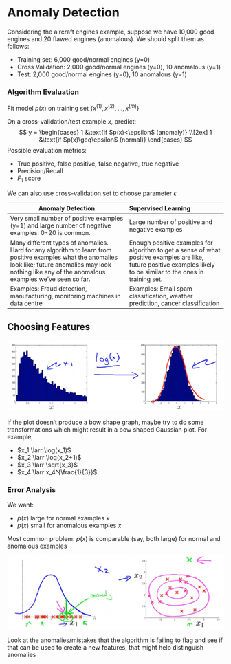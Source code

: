 # Anomaly Detection

Considering the aircraft engines example, suppose we have 10,000 good engines and 20 flawed engines (anomalous). We should split them as follows:

- Training set: 6,000 good/normal engines (y=0)
- Cross Validation: 2,000 good/normal engines (y=0), 10 anomalous (y=1)
- Test: 2,000 good/normal engines (y=0), 10 anomalous (y=1)



### Algorithm Evaluation

Fit model $p(x)$ on training set $\{x^{(1)}, x^{(2)}, \dots, x^{(m)}\}$

On a cross-validation/test example $x$, predict:
$$
y =
\begin{cases}
1 &\text{if $p(x)<\epsilon$ (anomaly)} \\[2ex]
1 &\text{if $p(x)\geq\epsilon$ (normal)}
\end{cases}
$$
Possible evaluation metrics:

- True positive, false positive, false negative, true negative
- Precision/Recall
- $F_1$ score

We can also use cross-validation set to choose parameter $\epsilon$



| Anomaly Detection                                            | Supervised Learning                                          |
| ------------------------------------------------------------ | :----------------------------------------------------------- |
| Very small number of positive examples (y=1) and large number of negative examples. 0-20 is common. | Large number of positive and negative examples               |
| Many different types of anomalies. Hard for any algorithm to learn from positive examples what the anomalies look like; future anomalies may look nothing like any of the anomalous examples we’ve seen so far. | Enough positive examples for algorithm to get a sense of what positive examples are like, future positive examples likely to be similar to the ones in training set. |
| Examples: Fraud detection, manufacturing, monitoring machines in data centre | Examples: Email spam classification, weather prediction, cancer classification |



## Choosing Features

![Non-Gaussian Features](images/image01.png)

If the plot doesn’t produce a bow shape graph, maybe try to do some transformations which might result in a bow shaped Gaussian plot. For example,

- $x_1 \larr \log(x_1)$
- $x_2 \larr \log(x_2+1)$
- $x_3 \larr \sqrt{x_3}$
- $x_4 \larr x_4^{\frac{1}{3}}$



### Error Analysis

We want:

- $p(x)$ large for normal examples $x$
- $p(x)$ small for anomalous examples $x$

Most common problem: $p(x)$ is comparable (say, both large) for normal and anomalous examples

![Error Analysis](images/image02.png)

Look at the anomalies/mistakes that the algorithm is failing to flag and see if that can be used to create a new features, that might help distinguish anomalies



